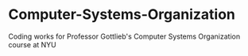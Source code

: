 # Computer-Systems-Organization
Coding works for Professor Gottlieb's Computer Systems Organization course at NYU
